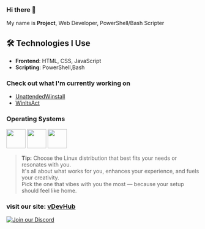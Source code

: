 ### Hi there 👋

My name is **Project**, Web Developer, PowerShell/Bash Scripter

## 🛠️ Technologies I Use

- **Frontend**: HTML, CSS, JavaScript
- **Scripting**: PowerShell,Bash

### Check out what I'm currently working on

- [UnattendedWinstall](https://github.com/deadproject/UnattendedWinstall)
- [WinltsAct](https://github.com/deadproject/WinltsAct) 

### Operating Systems
<img src="https://banner2.cleanpng.com/20180414/req/avftib6f2.webp" width="50" height="50"> <img src="https://www.debian.org/logos/openlogo-nd.svg" width="50" height="50"> <img src="https://encrypted-tbn0.gstatic.com/images?q=tbn:ANd9GcRuYypmGR91DF2fvasAhTRnYRNl0pmT4cnWnA&s" width="50" height="50">

> **Tip:** Choose the Linux distribution that best fits your needs or resonates with you.  
> It's all about what works for you, enhances your experience, and fuels your creativity.  
> Pick the one that vibes with you the most — because your setup should feel like home.

### visit our site: [vDevHub](https://vdevhub.pages.dev/)
[![Join our Discord](https://img.shields.io/badge/Join_Our_Discord-7289DA?style=for-the-badge&logo=discord&logoColor=white)](https://discord.gg/EzHu6tw5PQ) 

